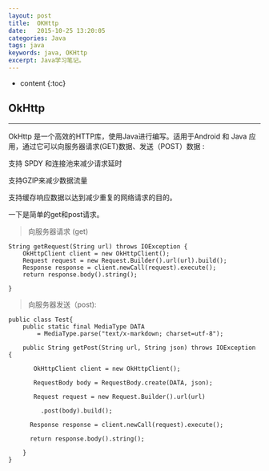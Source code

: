 ```yaml
---
layout: post
title:  OKHttp
date:   2015-10-25 13:20:05
categories: Java
tags: java
keywords: java, OKHttp
excerpt: Java学习笔记。
---
```


* content
{:toc}

## OkHttp 
---

OkHttp 是一个高效的HTTP库，使用Java进行编写。适用于Android 和 Java 应用，通过它可以向服务器请求(GET)数据、发送（POST）数据 :

支持 SPDY 和连接池来减少请求延时

支持GZIP来减少数据流量

支持缓存响应数据以达到减少重复的网络请求的目的。

一下是简单的get和post请求。

>向服务器请求 (get)

	String getRequest(String url) throws IOException {
		OkHttpClient client = new OkHttpClient();
		Request request = new Request.Builder().url(url).build();
		Response response = client.newCall(request).execute();
		return response.body().string();

	}
	
>向服务器发送（post):
	
	public class Test{
        public static final MediaType DATA 
            = MediaType.parse("text/x-markdown; charset=utf-8"); 
 
        public String getPost(String url, String json) throws IOException {
 
           OkHttpClient client = new OkHttpClient();
 
           RequestBody body = RequestBody.create(DATA, json);
 
           Request request = new Request.Builder().url(url)
 
             .post(body).build();
 
          Response response = client.newCall(request).execute();
 
          return response.body().string();
 
		}  
	}